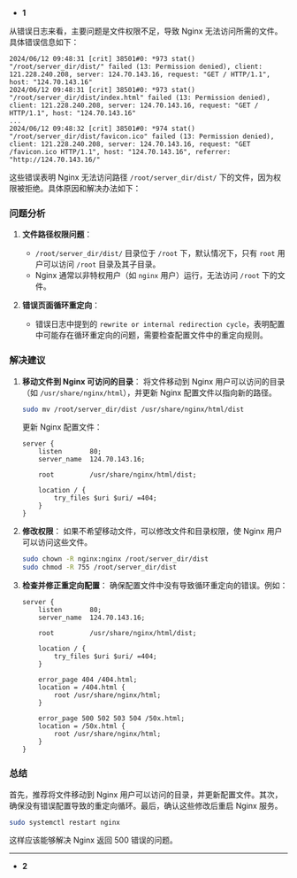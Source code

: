- **1**

从错误日志来看，主要问题是文件权限不足，导致 Nginx 无法访问所需的文件。具体错误信息如下：

```
2024/06/12 09:48:31 [crit] 38501#0: *973 stat() "/root/server_dir/dist/" failed (13: Permission denied), client: 121.228.240.208, server: 124.70.143.16, request: "GET / HTTP/1.1", host: "124.70.143.16"
2024/06/12 09:48:31 [crit] 38501#0: *973 stat() "/root/server_dir/dist/index.html" failed (13: Permission denied), client: 121.228.240.208, server: 124.70.143.16, request: "GET / HTTP/1.1", host: "124.70.143.16"
...
2024/06/12 09:48:32 [crit] 38501#0: *974 stat() "/root/server_dir/dist/favicon.ico" failed (13: Permission denied), client: 121.228.240.208, server: 124.70.143.16, request: "GET /favicon.ico HTTP/1.1", host: "124.70.143.16", referrer: "http://124.70.143.16/"
```

这些错误表明 Nginx 无法访问路径 `/root/server_dir/dist/` 下的文件，因为权限被拒绝。具体原因和解决办法如下：

### 问题分析

1. **文件路径权限问题**：
   - `/root/server_dir/dist/` 目录位于 `/root` 下，默认情况下，只有 `root` 用户可以访问 `/root` 目录及其子目录。
   - Nginx 通常以非特权用户（如 `nginx` 用户）运行，无法访问 `/root` 下的文件。

2. **错误页面循环重定向**：
   - 错误日志中提到的 `rewrite or internal redirection cycle`，表明配置中可能存在循环重定向的问题，需要检查配置文件中的重定向规则。

### 解决建议

1. **移动文件到 Nginx 可访问的目录**：
   将文件移动到 Nginx 用户可以访问的目录（如 `/usr/share/nginx/html`），并更新 Nginx 配置文件以指向新的路径。

   ```bash
   sudo mv /root/server_dir/dist /usr/share/nginx/html/dist
   ```

   更新 Nginx 配置文件：
   ```nginx
   server {
       listen       80;
       server_name  124.70.143.16;

       root         /usr/share/nginx/html/dist;

       location / {
           try_files $uri $uri/ =404;
       }
   }
   ```

2. **修改权限**：
   如果不希望移动文件，可以修改文件和目录权限，使 Nginx 用户可以访问这些文件。

   ```bash
   sudo chown -R nginx:nginx /root/server_dir/dist
   sudo chmod -R 755 /root/server_dir/dist
   ```

3. **检查并修正重定向配置**：
   确保配置文件中没有导致循环重定向的错误。例如：

   ```nginx
   server {
       listen       80;
       server_name  124.70.143.16;

       root         /usr/share/nginx/html/dist;

       location / {
           try_files $uri $uri/ =404;
       }

       error_page 404 /404.html;
       location = /404.html {
           root /usr/share/nginx/html;
       }

       error_page 500 502 503 504 /50x.html;
       location = /50x.html {
           root /usr/share/nginx/html;
       }
   }
   ```

### 总结

首先，推荐将文件移动到 Nginx 用户可以访问的目录，并更新配置文件。其次，确保没有错误配置导致的重定向循环。最后，确认这些修改后重启 Nginx 服务。

```bash
sudo systemctl restart nginx
```

这样应该能够解决 Nginx 返回 500 错误的问题。

-----

- **2**
